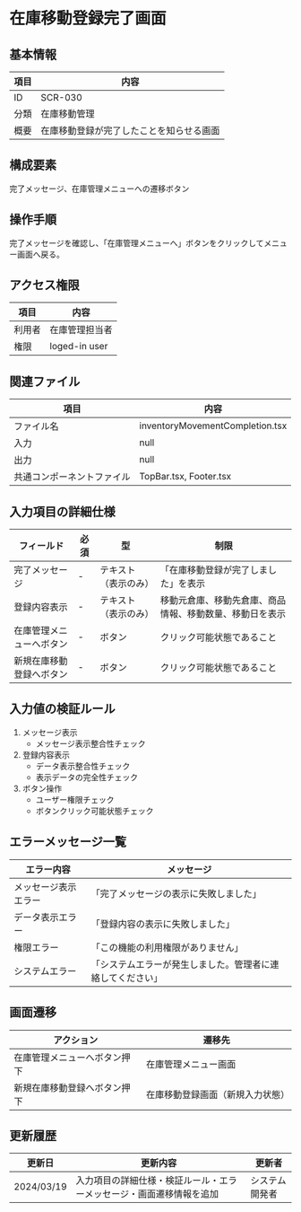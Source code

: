 # 在庫移動登録完了画面

## 基本情報
| 項目 | 内容 |
|------|------|
| ID | SCR-030 |
| 分類 | 在庫移動管理 |
| 概要 | 在庫移動登録が完了したことを知らせる画面 |

## 構成要素
完了メッセージ、在庫管理メニューへの遷移ボタン

## 操作手順
完了メッセージを確認し、「在庫管理メニューへ」ボタンをクリックしてメニュー画面へ戻る。

## アクセス権限
| 項目 | 内容 |
|------|------|
| 利用者 | 在庫管理担当者 |
| 権限 | loged-in user |

## 関連ファイル
| 項目 | 内容 |
|------|------|
| ファイル名 | inventoryMovementCompletion.tsx |
| 入力 | null |
| 出力 | null |
| 共通コンポーネントファイル | TopBar.tsx, Footer.tsx |

## 入力項目の詳細仕様
| フィールド | 必須 | 型 | 制限 |
|------------|------|-----|------|
| 完了メッセージ | - | テキスト（表示のみ） | 「在庫移動登録が完了しました」を表示 |
| 登録内容表示 | - | テキスト（表示のみ） | 移動元倉庫、移動先倉庫、商品情報、移動数量、移動日を表示 |
| 在庫管理メニューへボタン | - | ボタン | クリック可能状態であること |
| 新規在庫移動登録へボタン | - | ボタン | クリック可能状態であること |

## 入力値の検証ルール
1. メッセージ表示
   - メッセージ表示整合性チェック
2. 登録内容表示
   - データ表示整合性チェック
   - 表示データの完全性チェック
3. ボタン操作
   - ユーザー権限チェック
   - ボタンクリック可能状態チェック

## エラーメッセージ一覧
| エラー内容 | メッセージ |
|------------|------------|
| メッセージ表示エラー | 「完了メッセージの表示に失敗しました」 |
| データ表示エラー | 「登録内容の表示に失敗しました」 |
| 権限エラー | 「この機能の利用権限がありません」 |
| システムエラー | 「システムエラーが発生しました。管理者に連絡してください」 |

## 画面遷移
| アクション | 遷移先 |
|------------|--------|
| 在庫管理メニューへボタン押下 | 在庫管理メニュー画面 |
| 新規在庫移動登録へボタン押下 | 在庫移動登録画面（新規入力状態） |

## 更新履歴
| 更新日 | 更新内容 | 更新者 |
|--------|----------|--------|
| 2024/03/19 | 入力項目の詳細仕様・検証ルール・エラーメッセージ・画面遷移情報を追加 | システム開発者 |
